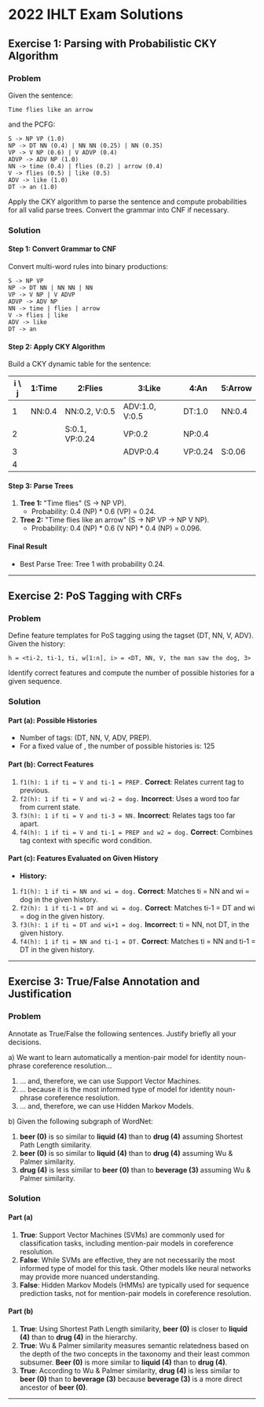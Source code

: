 # 2022 IHLT Exam Solutions

## Exercise 1: Parsing with Probabilistic CKY Algorithm

### Problem
Given the sentence:

```
Time flies like an arrow
```

and the PCFG:

```
S -> NP VP (1.0)
NP -> DT NN (0.4) | NN NN (0.25) | NN (0.35)
VP -> V NP (0.6) | V ADVP (0.4)
ADVP -> ADV NP (1.0)
NN -> time (0.4) | flies (0.2) | arrow (0.4)
V -> flies (0.5) | like (0.5)
ADV -> like (1.0)
DT -> an (1.0)
```

Apply the CKY algorithm to parse the sentence and compute probabilities for all valid parse trees. Convert the grammar into CNF if necessary.

### Solution
#### Step 1: Convert Grammar to CNF
Convert multi-word rules into binary productions:

```
S -> NP VP
NP -> DT NN | NN NN | NN
VP -> V NP | V ADVP
ADVP -> ADV NP
NN -> time | flies | arrow
V -> flies | like
ADV -> like
DT -> an
```

#### Step 2: Apply CKY Algorithm
Build a CKY dynamic table for the sentence:

| i \ j | 1:Time       | 2:Flies      | 3:Like      | 4:An         | 5:Arrow    |
|-------|--------------|--------------|-------------|--------------|------------|
| 1     | NN:0.4       | NN:0.2, V:0.5 | ADV:1.0, V:0.5 | DT:1.0       | NN:0.4     |
| 2     |              | S:0.1, VP:0.24| VP:0.2       | NP:0.4       |            |
| 3     |              |              | ADVP:0.4     | VP:0.24      | S:0.06     |
| 4     |              |              |             |              |            |

#### Step 3: Parse Trees
1. **Tree 1:** "Time flies" (S -> NP VP).
   - Probability: 0.4 (NP) * 0.6 (VP) = 0.24.
2. **Tree 2:** "Time flies like an arrow" (S -> NP VP -> NP V NP).
   - Probability: 0.4 (NP) * 0.6 (V NP) * 0.4 (NP) = 0.096.

#### Final Result
- Best Parse Tree: Tree 1 with probability 0.24.

---

## Exercise 2: PoS Tagging with CRFs

### Problem
Define feature templates for PoS tagging using the tagset {DT, NN, V, ADV}. Given the history:

```
h = <ti-2, ti-1, ti, w[1:n], i> = <DT, NN, V, the man saw the dog, 3>
```

Identify correct features and compute the number of possible histories for a given sequence.

### Solution
#### Part (a): Possible Histories
- Number of tags: (DT, NN, V, ADV, PREP).
- For a fixed value of , the number of possible histories is: 125
#### Part (b): Correct Features
1. `f1(h): 1 if ti = V and ti-1 = PREP.` **Correct**: Relates current tag to previous.
2. `f2(h): 1 if ti = V and wi-2 = dog.` **Incorrect**: Uses a word too far from current state.
3. `f3(h): 1 if ti = V and ti-3 = NN.` **Incorrect**: Relates tags too far apart.
4. `f4(h): 1 if ti = V and ti-1 = PREP and w2 = dog.` **Correct**: Combines tag context with specific word condition.
#### Part (c): Features Evaluated on Given History
- **History:**
1. `f1(h): 1 if ti = NN and wi = dog.` **Correct**: Matches ti = NN and wi = dog in the given history.
2. `f2(h): 1 if ti-1 = DT and wi = dog.` **Correct**: Matches ti-1 = DT and wi = dog in the given history.
3. `f3(h): 1 if ti = DT and wi+1 = dog.` **Incorrect**: ti = NN, not DT, in the given history.
4. `f4(h): 1 if ti = NN and ti-1 = DT.` **Correct**: Matches ti = NN and ti-1 = DT in the given history.

---

## Exercise 3: True/False Annotation and Justification

### Problem
Annotate as True/False the following sentences. Justify briefly all your decisions.

a) We want to learn automatically a mention-pair model for identity noun-phrase coreference resolution...
1. ... and, therefore, we can use Support Vector Machines.
2. ... because it is the most informed type of model for identity noun-phrase coreference resolution.
3. ... and, therefore, we can use Hidden Markov Models.

b) Given the following subgraph of WordNet:

1. **beer (0)** is so similar to **liquid (4)** than to **drug (4)** assuming Shortest Path Length similarity.
2. **beer (0)** is so similar to **liquid (4)** than to **drug (4)** assuming Wu & Palmer similarity.
3. **drug (4)** is less similar to **beer (0)** than to **beverage (3)** assuming Wu & Palmer similarity.

### Solution

#### Part (a)
1. **True**: Support Vector Machines (SVMs) are commonly used for classification tasks, including mention-pair models in coreference resolution.
2. **False**: While SVMs are effective, they are not necessarily the most informed type of model for this task. Other models like neural networks may provide more nuanced understanding.
3. **False**: Hidden Markov Models (HMMs) are typically used for sequence prediction tasks, not for mention-pair models in coreference resolution.

#### Part (b)
1. **True**: Using Shortest Path Length similarity, **beer (0)** is closer to **liquid (4)** than to **drug (4)** in the hierarchy.
2. **True**: Wu & Palmer similarity measures semantic relatedness based on the depth of the two concepts in the taxonomy and their least common subsumer. **Beer (0)** is more similar to **liquid (4)** than to **drug (4)**.
3. **True**: According to Wu & Palmer similarity, **drug (4)** is less similar to **beer (0)** than to **beverage (3)** because **beverage (3)** is a more direct ancestor of **beer (0)**.

---

